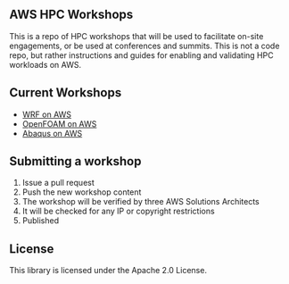 ## AWS HPC Workshops

This is a repo of HPC workshops that will be used to facilitate on-site engagements, or be used at conferences and summits.  This is not a code repo, but rather instructions and guides for enabling and validating HPC workloads on AWS.

## Current Workshops

* [WRF on AWS](WRF/README.rst)
* [OpenFOAM on AWS](OpenFOAM/README.rst)
* [Abaqus on AWS](Abaqus/README.rst)

## Submitting a workshop

1. Issue a pull request
1. Push the new workshop content
1. The workshop will be verified by three AWS Solutions Architects
1. It will be checked for any IP or copyright restrictions
1. Published

## License

This library is licensed under the Apache 2.0 License. 
